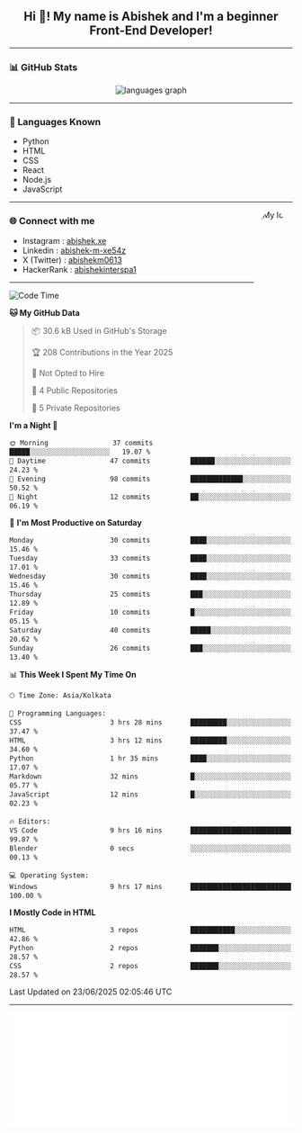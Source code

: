 <h2 align="center">Hi 👋! My name is <b>Abishek</b> and I'm a beginner Front-End Developer!</h2>

---

### 📊 GitHub Stats

<div align="center">
  <img src="https://github-readme-stats.vercel.app/api/top-langs?username=Abishek-Web-Co&locale=en&hide_title=false&layout=compact&card_width=320&langs_count=5&theme=dracula&hide_border=false" height="150" alt="languages graph" />
</div>

---

### 🧠 Languages Known

- Python  
- HTML  
- CSS  
- React  
- Node.js  
- JavaScript  

---

<img align="right" height="150" src="https://abish-file.web.app/assets/pics/me.png" alt="My Icon" style="border-radius: 50%;" />

### 🌐 Connect with me

- Instagram   : [abishek.xe](https://www.instagram.com/abishek.xe/)
- Linkedin    : [abishek-m-xe54z](https://www.linkedin.com/in/abishek-m-xe54z/)
- X (Twitter) : [abishekm0613](https://x.com/abishekm0613)
- HackerRank  : [abishekinterspa1](https://www.hackerrank.com/profile/abishekinterspa1)

---

<!--START_SECTION:waka-->
![Code Time](http://img.shields.io/badge/Code%20Time-55%20hrs%2030%20mins-blue)

**🐱 My GitHub Data** 

> 📦 30.6 kB Used in GitHub's Storage 
 > 
> 🏆 208 Contributions in the Year 2025
 > 
> 🚫 Not Opted to Hire
 > 
> 📜 4 Public Repositories 
 > 
> 🔑 5 Private Repositories 
 > 
**I'm a Night 🦉** 

```text
🌞 Morning                37 commits          █████░░░░░░░░░░░░░░░░░░░░   19.07 % 
🌆 Daytime                47 commits          ██████░░░░░░░░░░░░░░░░░░░   24.23 % 
🌃 Evening                98 commits          █████████████░░░░░░░░░░░░   50.52 % 
🌙 Night                  12 commits          ██░░░░░░░░░░░░░░░░░░░░░░░   06.19 % 
```
📅 **I'm Most Productive on Saturday** 

```text
Monday                   30 commits          ████░░░░░░░░░░░░░░░░░░░░░   15.46 % 
Tuesday                  33 commits          ████░░░░░░░░░░░░░░░░░░░░░   17.01 % 
Wednesday                30 commits          ████░░░░░░░░░░░░░░░░░░░░░   15.46 % 
Thursday                 25 commits          ███░░░░░░░░░░░░░░░░░░░░░░   12.89 % 
Friday                   10 commits          █░░░░░░░░░░░░░░░░░░░░░░░░   05.15 % 
Saturday                 40 commits          █████░░░░░░░░░░░░░░░░░░░░   20.62 % 
Sunday                   26 commits          ███░░░░░░░░░░░░░░░░░░░░░░   13.40 % 
```


📊 **This Week I Spent My Time On** 

```text
🕑︎ Time Zone: Asia/Kolkata

💬 Programming Languages: 
CSS                      3 hrs 28 mins       █████████░░░░░░░░░░░░░░░░   37.47 % 
HTML                     3 hrs 12 mins       █████████░░░░░░░░░░░░░░░░   34.60 % 
Python                   1 hr 35 mins        ████░░░░░░░░░░░░░░░░░░░░░   17.07 % 
Markdown                 32 mins             █░░░░░░░░░░░░░░░░░░░░░░░░   05.77 % 
JavaScript               12 mins             █░░░░░░░░░░░░░░░░░░░░░░░░   02.23 % 

🔥 Editors: 
VS Code                  9 hrs 16 mins       █████████████████████████   99.87 % 
Blender                  0 secs              ░░░░░░░░░░░░░░░░░░░░░░░░░   00.13 % 

💻 Operating System: 
Windows                  9 hrs 17 mins       █████████████████████████   100.00 % 
```

**I Mostly Code in HTML** 

```text
HTML                     3 repos             ███████████░░░░░░░░░░░░░░   42.86 % 
Python                   2 repos             ███████░░░░░░░░░░░░░░░░░░   28.57 % 
CSS                      2 repos             ███████░░░░░░░░░░░░░░░░░░   28.57 % 
```




 Last Updated on 23/06/2025 02:05:46 UTC
<!--END_SECTION:waka-->

---

<div align="center">
  <a href="https://abish-file.web.app/" target="_blank" rel="noopener noreferrer"><img height="200" src="pic.png" alt="Profile Picture" /></a>
</div>

